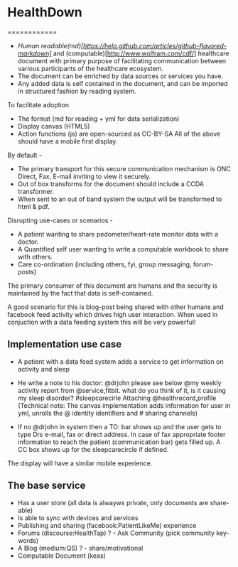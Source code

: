 # HealthDown
============
- *Human readable(md)[https://help.github.com/articles/github-flavored-markdown]* and (computable)[http://www.wolfram.com/cdf/] healthcare document with primary purpose of facilitating communication between various participants of the healthcare ecosystem.
- The document can be enriched by data sources or services you have.
- Any added data is self contained in the document, and can be imported in structured fashion by reading system.

To facilitate adoption
- The format	 (md for reading + yml for data serialization)
- Display canvas (HTML5)
- Action functions (js) are open-sourced as CC-BY-SA
All of the above should have a mobile first display.

By default - 
- The primary transport for this secure communication mechanism is ONC Direct, Fax, E-mail inviting to view it securely.
- Out of box transforms for the document should include a CCDA transformer.
- When sent to an out of band system the output will be transformed to html & pdf.

Disrupting use-cases or scenarios -
- A patient wanting to share pedometer/heart-rate monitor data with a doctor.
- A Quantified self user wanting to write a computable workbook to share with others.
- Care co-ordination (including others, fyi, group messaging, forum-posts)

The primary consumer of this document are humans and the security is maintained by
the fact that data is self-contained.

A good scenario for this is blog-post being shared with other humans and facebook 
feed activity which drives high user interaction. When used in conjuction with a 
data feeding system this will be very powerful!

Implementation use case
-----------------------
- A patient with a data feed system adds a service to get information on activity and sleep
- He write a note to his doctor: 
	@drjohn please see below @my weekly activity report from @service,fitbit. 
	what do you think of it, is it causing my sleep disorder? #sleepcarecirle Attaching @healthrecord,profile
	(Technical note: The canvas implementation adds information for user in yml, unrolls the @ identity identifiers and # sharing channels)

- If no @drjohn in system then a TO: bar shows up and the user gets to type Drs e-mail, fax or direct address. In case of fax appropriate footer information to reach the patient (communication bar) gets filled up. A CC box shows up for the sleepcarecircle if defined.

The display will have a similar mobile experience.

The base service
----------------
- Has a user store (all data is alwayws private, only documents are share-able)
- Is able to sync with devices and services
- Publishing and sharing (facebook:PatientLikeMe) experience 
- Forums (discourse:HealthTap) ? - Ask Community (pick community key-words)
- A Blog (medium:QS) ? - share/motivational
- Computable Document (keas)